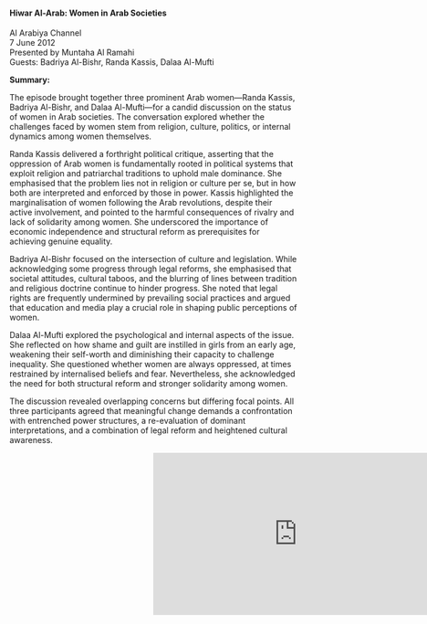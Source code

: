 <h4>Hiwar Al-Arab: Women in Arab Societies</h4>

Al Arabiya Channel  
7 June 2012  
Presented by Muntaha Al Ramahi  
Guests: Badriya Al-Bishr, Randa Kassis, Dalaa Al-Mufti

<b>Summary:</b>

The episode brought together three prominent Arab women—Randa Kassis, Badriya Al-Bishr, and Dalaa Al-Mufti—for a candid discussion on the status of women in Arab societies. The conversation explored whether the challenges faced by women stem from religion, culture, politics, or internal dynamics among women themselves.

Randa Kassis delivered a forthright political critique, asserting that the oppression of Arab women is fundamentally rooted in political systems that exploit religion and patriarchal traditions to uphold male dominance. She emphasised that the problem lies not in religion or culture per se, but in how both are interpreted and enforced by those in power. Kassis highlighted the marginalisation of women following the Arab revolutions, despite their active involvement, and pointed to the harmful consequences of rivalry and lack of solidarity among women. She underscored the importance of economic independence and structural reform as prerequisites for achieving genuine equality.

Badriya Al-Bishr focused on the intersection of culture and legislation. While acknowledging some progress through legal reforms, she emphasised that societal attitudes, cultural taboos, and the blurring of lines between tradition and religious doctrine continue to hinder progress. She noted that legal rights are frequently undermined by prevailing social practices and argued that education and media play a crucial role in shaping public perceptions of women.

Dalaa Al-Mufti explored the psychological and internal aspects of the issue. She reflected on how shame and guilt are instilled in girls from an early age, weakening their self-worth and diminishing their capacity to challenge inequality. She questioned whether women are always oppressed, at times restrained by internalised beliefs and fear. Nevertheless, she acknowledged the need for both structural reform and stronger solidarity among women.

The discussion revealed overlapping concerns but differing focal points. All three participants agreed that meaningful change demands a confrontation with entrenched power structures, a re-evaluation of dominant interpretations, and a combination of legal reform and heightened cultural awareness.

<p></p>
<center>
<div style="position:relative;padding-top:56.25%;"><iframe src="https://iframe.mediadelivery.net/embed/455361/a1d5722b-b725-4601-a009-5ed6a5b36a59?autoplay=false&loop=false&muted=false&preload=true&responsive=true" loading="lazy" style="border:0;position:absolute;top:0;height:100%;width:100%;" allow="accelerometer;gyroscope;autoplay;encrypted-media;picture-in-picture;" allowfullscreen="true"></iframe></div>
</center>  
<p></p>

